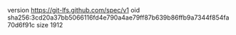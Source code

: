 version https://git-lfs.github.com/spec/v1
oid sha256:3cd20a37bb5066116fd4e790a4ae79ff87b639b86ffb9a7344f854fa70d6f91c
size 1912
